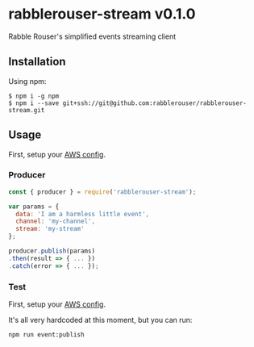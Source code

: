 # rabblerouser-stream v0.1.0

Rabble Rouser's simplified events streaming client

## Installation

Using npm:
```shell
$ npm i -g npm
$ npm i --save git+ssh://git@github.com:rabblerouser/rabblerouser-stream.git
```

## Usage

First, setup your [AWS config](https://docs.aws.amazon.com/cli/latest/userguide/cli-chap-getting-started.html).

### Producer

```js
const { producer } = require('rabblerouser-stream');

var params = {
  data: 'I am a harmless little event',
  channel: 'my-channel',
  stream: 'my-stream'
};

producer.publish(params)
.then(result => { ... })
.catch(error => { ... });
```

### Test

First, setup your [AWS config](https://docs.aws.amazon.com/cli/latest/userguide/cli-chap-getting-started.html).

It's all very hardcoded at this moment, but you can run:

`npm run event:publish`
